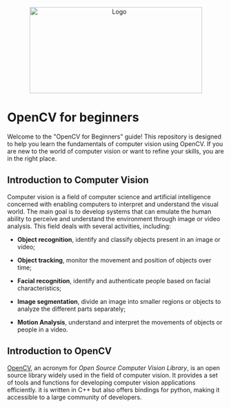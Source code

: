 
<div align="center"><a href="https://docs.opencv.org/4.x/"><img src="https://branditechture.agency/brand-logos/wp-content/uploads/wpdm-cache/OpenCV-01-900x0.png" alt="Logo" width="400" height="200"></a></div>

# OpenCV for beginners 

Welcome to the "OpenCV for Beginners" guide! This repository is designed to help you learn the fundamentals of computer vision using OpenCV. If you are new to the world of computer vision or want to refine your skills, you are in the right place.

## Introduction to Computer Vision

Computer vision is a field of computer science and artificial intelligence concerned with enabling computers to interpret and understand the visual world. The main goal is to develop systems that can emulate the human ability to perceive and understand the environment through image or video analysis.
This field deals with several activities, including:

- <b>Object recognition</b>, identify and classify objects present in an image or video;

- <b>Object tracking</b>, monitor the movement and position of objects over time;

- <b>Facial recognition</b>, identify and authenticate people based on facial characteristics;

- <b>Image segmentation</b>, divide an image into smaller regions or objects to analyze the different parts separately;

- <b>Motion Analysis</b>, understand and interpret the movements of objects or people in a video.

## Introduction to OpenCV

[OpenCV](https://docs.opencv.org/4.x/), an acronym for <i>Open Source Computer Vision Library</i>, is an open source library widely used in the field of computer vision. It provides a set of tools and functions for developing computer vision applications efficiently. it is written in C++ but also offers bindings for python, making it accessible to a large community of developers.